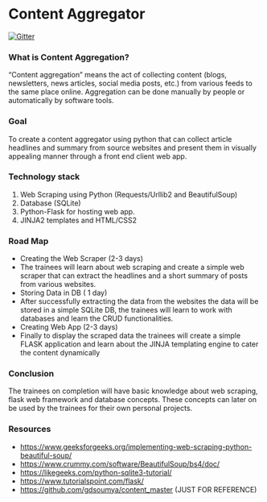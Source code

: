 # Content Aggregator

[![Gitter](https://badges.gitter.im/GDTC_Hack-In/P13.svg)](https://gitter.im/GDTC_Hack-In/P13?utm_source=badge&utm_medium=badge&utm_campaign=pr-badge)

### What is Content Aggregation?
“Content aggregation” means the act of collecting content (blogs,
newsletters, news articles, social media posts, etc.) from various feeds to the
same place online. Aggregation can be done manually by people or
automatically by software tools.

### Goal
To create a content aggregator using python that can collect article
headlines and summary from source websites and present them in visually
appealing manner through a front end client web app.
### Technology stack
1. Web Scraping using Python (Requests/Urllib2 and BeautifulSoup)
2. Database (SQLite)
3. Python-Flask for hosting web app.
4. JINJA2 templates and HTML/CSS2
### Road Map
* Creating the Web Scraper (2-3 days)
* The trainees will learn about web scraping and create a simple web scraper that
can extract the headlines and a short summary of posts from various websites.
* Storing Data in DB ( 1 day)
* After successfully extracting the data from the websites the data will be stored in
a simple SQLite DB, the trainees will learn to work with databases and learn the
CRUD functionalities.
* Creating Web App (2-3 days)
* Finally to display the scraped data the trainees will create a simple FLASK
application and learn about the JINJA templating engine to cater the content
dynamically
### Conclusion
The trainees on completion will have basic knowledge about web scraping,
flask web framework and database concepts. These concepts can later on be
used by the trainees for their own personal projects.
### Resources
* https://www.geeksforgeeks.org/implementing-web-scraping-python-beautiful-soup/
* https://www.crummy.com/software/BeautifulSoup/bs4/doc/
* https://likegeeks.com/python-sqlite3-tutorial/
* https://www.tutorialspoint.com/flask/
* https://github.com/gdsoumya/content_master (JUST FOR REFERENCE)

